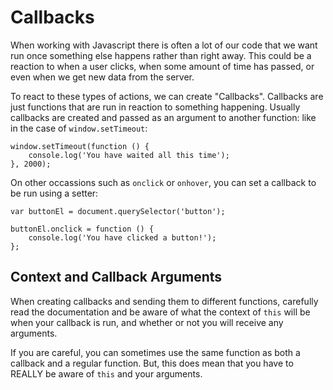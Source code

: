 # Callbacks

When working with Javascript there is often a lot of our code that we want run once something else happens rather than right away.
This could be a reaction to when a user clicks, when some amount of time has passed, or even when we get new data from the server.

To react to these types of actions, we can create "Callbacks".
Callbacks are just functions that are run in reaction to something happening.
Usually callbacks are created and passed as an argument to another function: like in the case of `window.setTimeout`:

    window.setTimeout(function () {
        console.log('You have waited all this time');
    }, 2000);

On other occassions such as `onclick` or `onhover`, you can set a callback to be run using a setter:

    var buttonEl = document.querySelector('button');

    buttonEl.onclick = function () {
        console.log('You have clicked a button!');
    };

## Context and Callback Arguments

When creating callbacks and sending them to different functions, carefully read the documentation and be aware of what the context of `this` will be when your callback is run, and whether or not you will receive any arguments.

If you are careful, you can sometimes use the same function as both a callback and a regular function.
But, this does mean that you have to REALLY be aware of `this` and your arguments.
